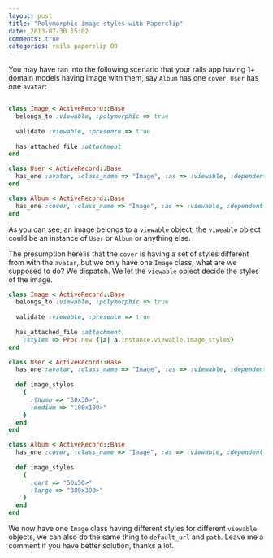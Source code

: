 ```yaml
---
layout: post
title: "Polymorphic image styles with Paperclip"
date: 2013-07-30 15:02
comments: true
categories: rails paperclip OO
---
```


You may have ran into the following scenario that your rails app having 1+ domain models having image with them, say `Album` has one `cover`, `User` has one `avatar`:

```ruby

class Image < ActiveRecord::Base
  belongs_to :viewable, :polymorphic => true
  
  validate :viewable, :presence => true
  
  has_attached_file :attachment
end

class User < ActiveRecord::Base
  has_one :avatar, :class_name => "Image", :as => :viewable, :dependent => :destroy
end

class Album < ActiveRecord::Base
  has_one :cover, :class_name => "Image", :as => :viewable, :dependent => :destroy
end

```

As you can see, an image belongs to a `viewable` object, the `viweable` object could be an instance of `User` or `Album` or anything else.

The presumption here is that the `cover` is having a set of styles different from with the `avatar`, but we only have one `Image` class, what are we supposed to do? We dispatch. We let the `viewable` object decide the styles of the image.

```ruby
class Image < ActiveRecord::Base
  belongs_to :viewable, :polymorphic => true
  
  validate :viewable, :presence => true
  
  has_attached_file :attachment,
    :styles => Proc.new {|a| a.instance.viewable.image_styles}
end

class User < ActiveRecord::Base
  has_one :avatar, :class_name => "Image", :as => :viewable, :dependent => :destroy
  
  def image_styles
    {
      :thumb => "30x30>",
      :medium => "100x100>"
    }
  end
end

class Album < ActiveRecord::Base
  has_one :cover, :class_name => "Image", :as => :viewable, :dependent => :destroy
  
  def image_styles
    {
      :cart => "50x50>"
      :large => "300x300>"
    }
  end
end
```

We now have one `Image` class having different styles for different `viewable` objects, we can also do the same thing to `default_url` and `path`. Leave me a comment if you have better solution, thanks a lot.

